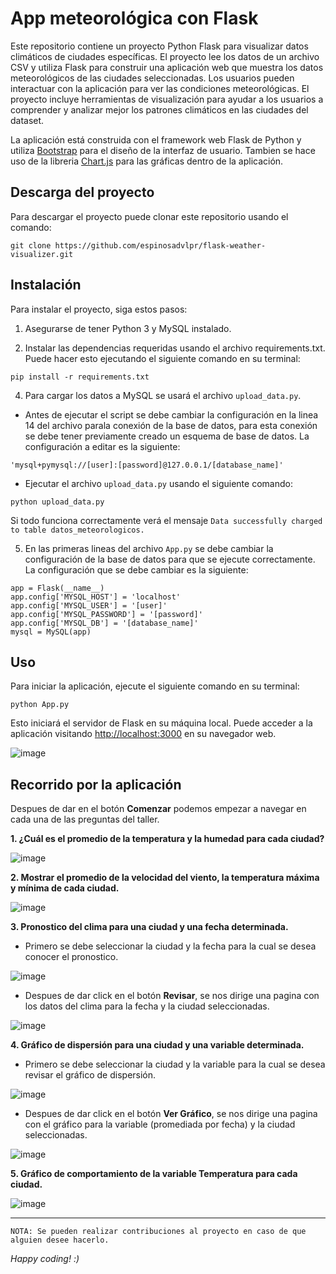 # App meteorológica con Flask

Este repositorio contiene un proyecto Python Flask para visualizar datos climáticos de ciudades específicas.
El proyecto lee los datos de un archivo CSV y utiliza Flask para construir una aplicación web que muestra los datos meteorológicos de las ciudades seleccionadas. Los usuarios pueden interactuar con la aplicación para ver las condiciones meteorológicas. El proyecto incluye herramientas de visualización para ayudar a los usuarios a comprender y analizar mejor los patrones climáticos en las ciudades del dataset.

La aplicación está construida con el framework web Flask de Python y utiliza [Bootstrap](https://getbootstrap.com/) para el diseño de la interfaz de usuario.
Tambien se hace uso de la libreria [Chart.js](https://www.chartjs.org/) para las gráficas dentro de la aplicación.

## Descarga del proyecto

Para descargar el proyecto puede clonar este repositorio usando el comando:

```
git clone https://github.com/espinosadvlpr/flask-weather-visualizer.git
```

## Instalación

Para instalar el proyecto, siga estos pasos:

1. Asegurarse de tener Python 3 y MySQL instalado.

3. Instalar las dependencias requeridas usando el archivo requirements.txt. 
Puede hacer esto ejecutando el siguiente comando en su terminal:

```
pip install -r requirements.txt
```

4. Para cargar los datos a MySQL se usará el archivo `upload_data.py`. 
- Antes de ejecutar el script se debe cambiar la configuración en la linea 14 del archivo parala conexión de la base de datos, para esta conexión se debe tener previamente creado un esquema de base de datos. La configuración a editar es la siguiente:
```
'mysql+pymysql://[user]:[password]@127.0.0.1/[database_name]'
```
- Ejecutar el archivo `upload_data.py` usando el siguiente comando:

```
python upload_data.py
```
Si todo funciona correctamente verá el mensaje `Data successfully charged to table datos_meteorologicos.`

5. En las primeras lineas del archivo `App.py` se debe cambiar la configuración de la base de datos para que se ejecute correctamente. La configuración que se debe cambiar es la siguiente:

```
app = Flask(__name__)
app.config['MYSQL_HOST'] = 'localhost'
app.config['MYSQL_USER'] = '[user]'
app.config['MYSQL_PASSWORD'] = '[password]'
app.config['MYSQL_DB'] = '[database_name]'
mysql = MySQL(app)
```

## Uso

Para iniciar la aplicación, ejecute el siguiente comando en su terminal:

```
python App.py
```

Esto iniciará el servidor de Flask en su máquina local. 
Puede acceder a la aplicación visitando <http://localhost:3000> en su navegador web.

![image](https://user-images.githubusercontent.com/38819699/233885834-e2603e4c-7c3a-42aa-a3f3-647ed36609f8.png)

## Recorrido por la aplicación

Despues de dar en el botón **Comenzar** podemos empezar a navegar en cada una de las preguntas del taller.

**1. ¿Cuál es el promedio de la temperatura y la humedad para cada ciudad?**

![image](https://user-images.githubusercontent.com/38819699/233886407-718ae43c-1e5f-4064-ac4f-510a59ca616d.png)

**2. Mostrar el promedio de la velocidad del viento, la temperatura máxima y mínima de cada ciudad.**

![image](https://user-images.githubusercontent.com/38819699/233886471-576e194d-af41-405e-8496-ae13faaeae37.png)

**3. Pronostico del clima para una ciudad y una fecha determinada.**
- Primero se debe seleccionar la ciudad y la fecha para la cual se desea conocer el pronostico.

![image](https://user-images.githubusercontent.com/38819699/233886576-c8d63eeb-9c2c-4fb7-a958-ef5ce4b36497.png)

- Despues de dar click en el botón **Revisar**, se nos dirige una pagina con los datos del clima para la fecha y la ciudad seleccionadas.

![image](https://user-images.githubusercontent.com/38819699/233887100-97c70f8c-de81-4f82-98e6-06790d911f79.png)

**4. Gráfico de dispersión para una ciudad y una variable determinada.**
- Primero se debe seleccionar la ciudad y la variable para la cual se desea revisar el gráfico de dispersión.

![image](https://user-images.githubusercontent.com/38819699/233887368-72709cd5-7f6d-42a1-89a2-65451ecc4365.png)

- Despues de dar click en el botón **Ver Gráfico**, se nos dirige una pagina con el gráfico para la variable (promediada por fecha) y la ciudad seleccionadas.

![image](https://user-images.githubusercontent.com/38819699/233887854-68696b6b-b353-4989-8787-05cad314fa47.png)

**5. Gráfico de comportamiento de la variable Temperatura para cada ciudad.**

![image](https://user-images.githubusercontent.com/38819699/233888588-fbb126de-bed1-41b4-9231-ce812123a62d.png)


---
`
NOTA: Se pueden realizar contribuciones al proyecto en caso de que alguien desee hacerlo.
`

*Happy coding! :)*
